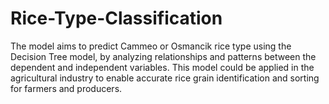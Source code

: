 # Rice-Type-Classification

The model aims to predict Cammeo or Osmancik rice type using the Decision Tree model, by analyzing relationships and patterns between the dependent and independent variables.
This model could be applied in the agricultural industry to enable accurate rice grain identification and sorting for farmers and producers.


